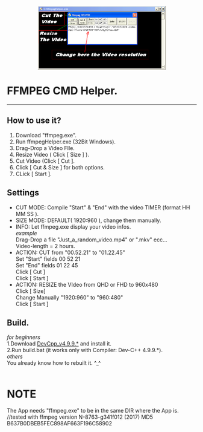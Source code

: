 <p align="center">
<img align="center" width="340" height="168" src="https://raw.githubusercontent.com/AM71113363/ffmpegHelper/main/info.png">
</p>

# FFMPEG CMD Helper.
-----

## How to use it?<br>
1. Download "ffmpeg.exe".<br>
2. Run ffmpegHelper.exe (32Bit Windows).<br>
3. Drag-Drop a Video FIle.<br>
4. Resize Video ( Click [ Size ] ).<br>
5. Cut Video (Click [ Cut ].<br>
6. Click [ Cut & Size ] for both options.<br>
7. CLick [ Start ].<br>


## Settings
* CUT MODE: Compile "Start" & "End" with the video TIMER (format HH MM SS ).<br>
* SIZE MODE: DEFAULT( 1920:960 ), change them manually.<br>
* INFO: Let ffmpeg.exe display your video infos.<br>
_example_<br>
Drag-Drop a file "Just_a_random_video.mp4" or ".mkv" ecc...<br>
Video-length = 2 hours.<br>
* ACTION: CUT from "00.52.21" to "01.22.45"<br>
Set "Start" fields 00 52 21<br>
Set "End"   fields 01 22 45<br>
Click [ Cut ]<br>
Click [ Start ]<br>
* ACTION: RESIZE the VIdeo from QHD or FHD to 960x480<br>
Click [ Size]<br>
Change Manually "1920:960" to "960:480"<br>
Click [ Start ]<br>

## Build.
_for beginners_ <br>
1.Download [DevCpp_v4.9.9.*](http://www.bloodshed.net/) and install it.<br>
2.Run build.bat (it works only with Compiler:  Dev-C++ 4.9.9.*).<br>
_others_ <br>
You already know how to rebuilt it. ^_^<br>
<br>

# NOTE
The App needs "ffmpeg.exe" to be in the same DIR where the App is.<br>
//tested with ffmpeg version N-8763-g341f012 (2017) MD5  B637B0DBEB5FEC898AF663F196C58902<br>


